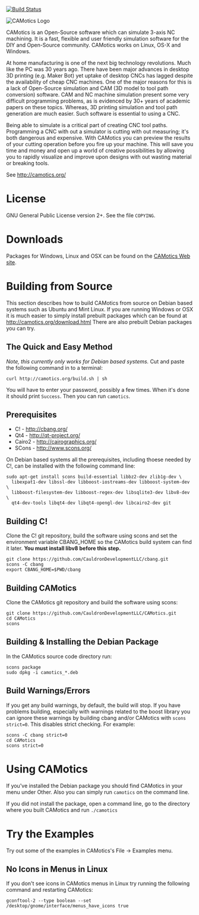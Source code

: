 [![Build Status](https://travis-ci.org/CauldronDevelopmentLLC/CAMotics.svg?branch=master)](https://travis-ci.org/CauldronDevelopmentLLC/CAMotics)

![CAMotics Logo][1]

CAMotics is an Open-Source software which can simulate 3-axis NC
machining. It is a fast, flexible and user friendly simulation
software for the DIY and Open-Source community.  CAMotics works on
Linux, OS-X and Windows.

At home manufacturing is one of the next big technology
revolutions. Much like the PC was 30 years ago. There have been major
advances in desktop 3D printing (e.g. ​Maker Bot) yet uptake of desktop
CNCs has lagged despite the availability of ​cheap CNC machines. One of
the major reasons for this is a lack of Open-Source simulation and CAM
(3D model to tool path conversion) software. CAM and NC machine
simulation present some very difficult programming problems, as is
evidenced by 30+ years of academic papers on these topics. Whereas, 3D
printing simulation and tool path generation are much easier. Such
software is essential to using a CNC.

Being able to simulate is a critical part of creating CNC tool
paths. Programming a CNC with out a simulator is cutting with out
measuring; it's both dangerous and expensive. With CAMotics you can
preview the results of your cutting operation before you fire up your
machine. This will save you time and money and open up a world of
creative possibilities by allowing you to rapidly visualize and
improve upon designs with out wasting material or breaking tools.

See http://camotics.org/

# License
GNU General Public License version 2+.  See the file ``COPYING``.

# Downloads
Packages for Windows, Linux and OSX can be found on the
[CAMotics Web site](http://camotics.org/download.html).

# Building from Source
This section describes how to build CAMotics from source on Debian based
systems such as Ubuntu and Mint Linux.  If you are running Windows or OSX
it is much easier to simply install prebuilt packages which can be found
at http://camotics.org/download.html  There are also prebuilt Debian packages
you can try.

## The Quick and Easy Method
*Note, this currently only works for Debian based systems.*  Cut and paste the
following command in to a terminal:

    curl http://camotics.org/build.sh | sh

You will have to enter your password, possibly a few times.  When it's done
it should print ``Success``.  Then you can run ``camotics``.

## Prerequisites
  - C!     - http://cbang.org/
  - Qt4    - http://qt-project.org/
  - Cairo2 - http://cairographics.org/
  - SCons  - http://www.scons.org/

On Debian based systems all the prerequisites, including thoese needed
by C!, can be installed with the following command line:

    sudo apt-get install scons build-essential libbz2-dev zlib1g-dev \
      libexpat1-dev libssl-dev libboost-iostreams-dev libboost-system-dev \
      libboost-filesystem-dev libboost-regex-dev libsqlite3-dev libv8-dev \
      qt4-dev-tools libqt4-dev libqt4-opengl-dev libcairo2-dev git

## Building C!

Clone the C! git repository, build the software using scons and set the
environment variable CBANG_HOME so the CAMotics build system can find it
later.  **You must install libv8 before this step.**

    git clone https://github.com/CauldronDevelopmentLLC/cbang.git
    scons -C cbang
    export CBANG_HOME=$PWD/cbang

## Building CAMotics

Clone the CAMotics git repository and build the software using scons:

    git clone https://github.com/CauldronDevelopmentLLC/CAMotics.git
    cd CAMotics
    scons

## Building & Installing the Debian Package

In the CAMotics source code directory run:

    scons package
    sudo dpkg -i camotics_*.deb

## Build Warnings/Errors
If you get any build warnings, by default, the build will stop.  If you have
problems building, especially with warnings related to the boost library you
can ignore these warnings by building cbang and/or CAMotics with
`scons strict=0`.  This disables strict checking.  For example:

    scons -C cbang strict=0
    cd CAMotics
    scons strict=0

# Using CAMotics

If you've installed the Debian package you should find CAMotics in your menu
under Other.  Also you can simply run `camotics` on the command line.

If you did not install the package, open a command line, go to the directory
where you built CAMotics and run `./camotics`

# Try the Examples

Try out some of the examples in CAMotics's File -> Examples menu.

## No Icons in Menus in Linux
If you don't see icons in CAMotics menus in Linux try running the following
command and restarting CAMotics:

    gconftool-2 --type boolean --set /desktop/gnome/interface/menus_have_icons true

[1]: https://raw.githubusercontent.com/CauldronDevelopmentLLC/CAMotics/master/images/camotics-logo.png
